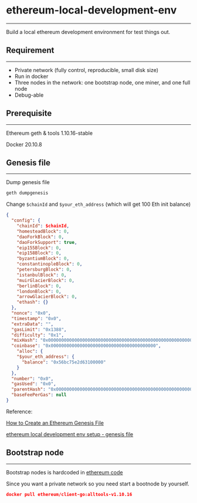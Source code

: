 # ethereum-local-development-env

---

Build a local ethereum development environment for test things out.

## Requirement

---

- Private network (fully control, reproducible, small disk size)
- Run in docker
- Three nodes in the network: one bootstrap node, one miner, and one full node
- Debug-able

## Prerequisite

---

Ethereum geth & tools 1.10.16-stable

Docker 20.10.8

## Genesis file

---

Dump genesis file

```bash
geth dumpgenesis
```

Change `$chainId` and `$your_eth_address` (which will get 100 Eth init balance)

```json
{
  "config": {
    "chainId": $chainId,
    "homesteadBlock": 0,
    "daoForkBlock": 0,
    "daoForkSupport": true,
    "eip155Block": 0,
    "eip158Block": 0,
    "byzantiumBlock": 0,
    "constantinopleBlock": 0,
    "petersburgBlock": 0,
    "istanbulBlock": 0,
    "muirGlacierBlock": 0,
    "berlinBlock": 0,
    "londonBlock": 0,
    "arrowGlacierBlock": 0,
    "ethash": {}
  },
  "nonce": "0x0",
  "timestamp": "0x0",
  "extraData": "",
  "gasLimit": "0x1388",
  "difficulty": "0x1",
  "mixHash": "0x0000000000000000000000000000000000000000000000000000000000000000",
  "coinbase": "0x0000000000000000000000000000000000000000",
	"alloc": {
    "$your_eth_address": {
      "balance": "0x56bc75e2d63100000"
    }
  },
  "number": "0x0",
  "gasUsed": "0x0",
  "parentHash": "0x0000000000000000000000000000000000000000000000000000000000000000",
  "baseFeePerGas": null
}
```

Reference:

[How to Create an Ethereum Genesis File](https://consensys.net/blog/quorum/hyperledger-besu-how-to-create-an-ethereum-genesis-file/)

[ethereum local development env setup - genesis file](https://github.com/ethereum/go-ethereum/issues/24525)

## Bootstrap node

---

Bootstrap nodes is hardcoded in [ethereum code](https://github.com/ethereum/go-ethereum/blob/master/params/bootnodes.go)

Since you want a private network so you need start a bootnode by yourself.

```json
docker pull ethereum/client-go:alltools-v1.10.16
```
